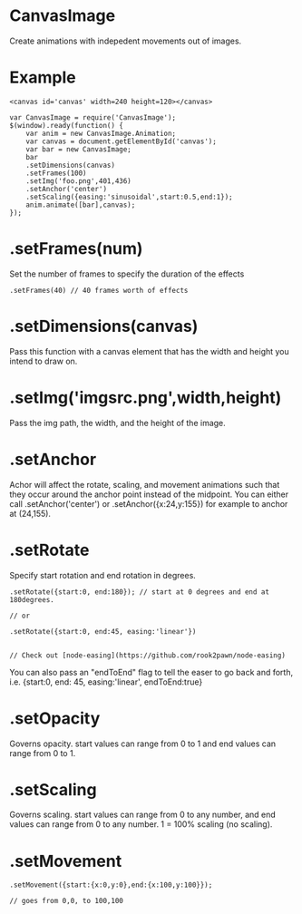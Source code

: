 CanvasImage
===========

Create animations with indepedent movements out of images.


Example
=======

    <canvas id='canvas' width=240 height=120></canvas>

    var CanvasImage = require('CanvasImage');
    $(window).ready(function() {
        var anim = new CanvasImage.Animation;
        var canvas = document.getElementById('canvas');
        var bar = new CanvasImage;
        bar
        .setDimensions(canvas)
        .setFrames(100)
        .setImg('foo.png',401,436)
        .setAnchor('center')
        .setScaling({easing:'sinusoidal',start:0.5,end:1});
        anim.animate([bar],canvas);
    });

.setFrames(num)
===============

Set the number of frames to specify the duration of the effects
    
    .setFrames(40) // 40 frames worth of effects

.setDimensions(canvas)
======================

Pass this function with a canvas element that has the width and height
you intend to draw on.

.setImg('imgsrc.png',width,height) 
==================================

Pass the img path, the width, and the height of the image.

.setAnchor
==========

Achor will affect the rotate, scaling, and movement animations such that they occur around the anchor point instead of the midpoint.
You can either call .setAnchor('center') or .setAnchor({x:24,y:155}) for example to anchor at (24,155).

.setRotate
==========

Specify start rotation and end rotation in degrees.

    .setRotate({start:0, end:180}); // start at 0 degrees and end at 180degrees.

    // or

    .setRotate({start:0, end:45, easing:'linear'})


    // Check out [node-easing](https://github.com/rook2pawn/node-easing)

You can also pass an "endToEnd" flag to tell the easer to go back and forth,
i.e. {start:0, end: 45, easing:'linear', endToEnd:true}


.setOpacity
===========

Governs opacity. start values can range from 0 to 1 and end values can range from 0 to 1. 

.setScaling
===========

Governs scaling. start values can range from 0 to any number, and end values can range from 0 to any number. 1 = 100% scaling (no scaling).

.setMovement
============

    .setMovement({start:{x:0,y:0},end:{x:100,y:100}});

    // goes from 0,0, to 100,100
